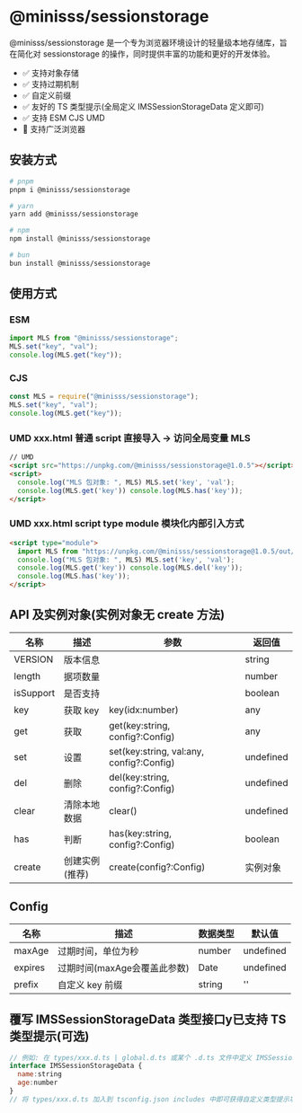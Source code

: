 # @minisss/sessionstorage

@minisss/sessionstorage 是一个专为浏览器环境设计的轻量级本地存储库，旨在简化对 sessionstorage 的操作，同时提供丰富的功能和更好的开发体验。

- ✅ 支持对象存储
- ✅ 支持过期机制
- ✅ 自定义前缀
- ✅ 友好的 TS 类型提示(全局定义 IMSSessionStorageData 定义即可)
- ✅ 支持 ESM CJS UMD
- 🤡 支持广泛浏览器

## 安装方式

```bash
# pnpm
pnpm i @minisss/sessionstorage

# yarn
yarn add @minisss/sessionstorage

# npm
npm install @minisss/sessionstorage

# bun
bun install @minisss/sessionstorage
```

## 使用方式

### ESM

```js
import MLS from "@minisss/sessionstorage";
MLS.set("key", "val");
console.log(MLS.get("key"));
```

### CJS

```js
const MLS = require("@minisss/sessionstorage");
MLS.set("key", "val");
console.log(MLS.get("key"));
```

### UMD xxx.html 普通 script 直接导入 -> 访问全局变量 MLS

```html
// UMD
<script src="https://unpkg.com/@minisss/sessionstorage@1.0.5"></script>
<script>
  console.log("MLS 包对象: ", MLS) MLS.set('key', 'val');
  console.log(MLS.get('key')) console.log(MLS.has('key'));
</script>
```

### UMD xxx.html script type module 模块化内部引入方式

```html
<script type="module">
  import MLS from "https://unpkg.com/@minisss/sessionstorage@1.0.5/out/index.esm.js";
  console.log("MLS 包对象: ", MLS) MLS.set('key', 'val');
  console.log(MLS.get('key')) console.log(MLS.del('key'));
  console.log(MLS.has('key'));
</script>
```

## API 及实例对象(实例对象无 create 方法)

| 名称      | 描述           | 参数                                     | 返回值    |
| --------- | -------------- | ---------------------------------------- | --------- |
| VERSION   | 版本信息       |                                          | string    |
| length    | 据项数量       |                                          | number    |
| isSupport | 是否支持       |                                          | boolean   |
| key       | 获取 key       | key(idx:number)                          | any       |
| get       | 获取           | get(key:string, config?:Config)          | any       |
| set       | 设置           | set(key:string, val:any, config?:Config) | undefined |
| del       | 删除           | del(key:string, config?:Config)          | undefined |
| clear     | 清除本地数据   | clear()                                  | undefined |
| has       | 判断           | has(key:string, config?:Config)          | boolean   |
| create    | 创建实例(推荐) | create(config?:Config)                   | 实例对象  |

## Config

| 名称    | 描述                         | 数据类型 | 默认值    |
| ------- | ---------------------------- | -------- | --------- |
| maxAge  | 过期时间，单位为秒           | number   | undefined |
| expires | 过期时间(maxAge会覆盖此参数) | Date     | undefined |
| prefix  | 自定义 key 前缀              | string   | ''        |

## 覆写 IMSSessionStorageData 类型接口y已支持 TS 类型提示(可选)

```js
// 例如: 在 types/xxx.d.ts | global.d.ts 或某个 .d.ts 文件中定义 IMSSessionStorageData 类型接口
interface IMSSessionStorageData {
  name:string
  age:number
}
// 将 types/xxx.d.ts 加入到 tsconfig.json includes 中即可获得自定义类型提示功能
```
